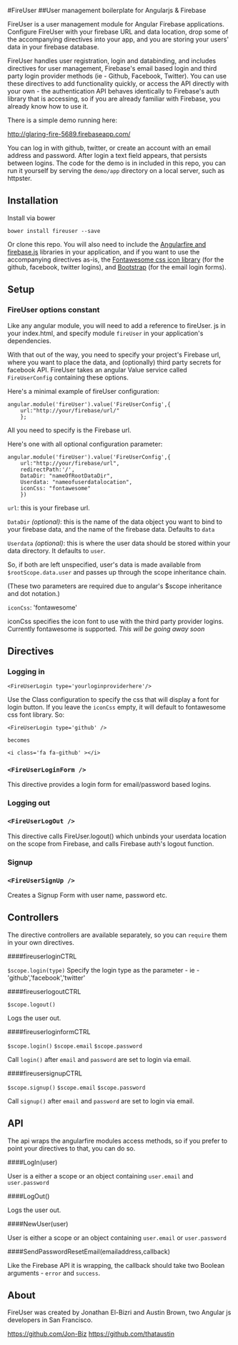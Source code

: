 #FireUser
##User management boilerplate for Angularjs & Firebase

FireUser is a user management module for Angular Firebase applications.  Configure FireUser with your firebase URL and data location, drop some of the accompanying directives into your app, and you are storing your users' data in your firebase database.

FireUser handles user registration, login and databinding, and includes directives for user management, Firebase's email based login and third party login provider methods (ie - Github, Facebook, Twitter). You can use these directives to add functionality quickly, or access the API directly with your own - the authentication API behaves identically to Firebase's auth library that is accessing, so if you are already familiar with Firebase, you already know how to use it.

There is a simple demo running here:

http://glaring-fire-5689.firebaseapp.com/

You can log in with github, twitter, or create an account with an email address and password. After login a text field appears, that persists between logins. The code for the demo is in included in this repo, you can run it yourself by serving the ````demo/app```` directory on a local server, such as httpster.

## Installation
Install via bower

	bower install fireuser --save

Or clone this repo. You will also need to include the [Angularfire and firebase.js](https://www.firebase.com/quickstart/angularjs.html) libraries in your application, and if you want to use the accompanying directives as-is, the [Fontawesome css icon library](http://fontawesome.io/) (for the github, facebook, twitter logins), and [Bootstrap](http://getbootstrap.com/) (for the email login forms).

## Setup

### FireUser options constant

Like any angular module, you will need to add a reference to fireUser.
js in your index.html, and specify module ````fireUser```` in your application's dependencies.

With that out of the way, you need to specify your project's Firebase url, where you want to place the data, and (optionally) third party secrets for facebook API. FireUser takes an angular Value service called ````FireUserConfig```` containing these options. 

Here's a minimal example of fireUser configuration:
  
	angular.module('fireUser').value('FireUserConfig',{
		url:"http://your/firebase/url/"
		};

All you need to specify is the Firebase url. 

Here's one with all optional configuration parameter:

	angular.module('fireUser').value('FireUserConfig',{
		url:"http://your/firebase/url",
		redirectPath:'/',
		DataDir: "nameOfRootDataDir",	
		Userdata: "nameofuserdatalocation",
		iconCss: "fontawesome"
		})


````url````: this is your firebase url. 

````DataDir```` *(optional)*: this is the name of the data object you want to bind to your firebase data, and the name of the firebase data. Defaults to ````data````

````Userdata```` *(optional)*: this is where the user data should be stored within your data directory. It defaults to ````user````. 

So, if both are left unspecified, user's data is made available from ````$rootScope.data.user```` and passes up through the scope inheritance chain.

(These two parameters are required due to angular's $scope inheritance and dot notation.)


````iconCss````: 'fontawesome'

iconCss specifies the icon font to use with the third party provider logins. Currently fontawesome is supported.
*This will be going away soon* 

## Directives

### Logging in

````<FireUserLogin type='yourloginproviderhere'/>```` 

Use the Class configuration to specify the css that will display a font for login button. If you leave the ````iconCss```` empty, it will default to fontawesome css font library. So:

	<FireUserLogin type='github' />

	becomes

	<i class='fa fa-github' ></i>

### ````<FireUserLoginForm />````

This directive provides a login form for email/password based logins. 

### Logging out

### `<FireUserLogOut />`

This directive calls FireUser.logout() which unbinds your userdata location on the scope from Firebase, and calls Firebase auth's logout function.

### Signup

### `<FireUserSignUp />`

Creates a Signup Form with user name, password etc.

## Controllers

The directive controllers are available separately, so you can ````require```` them in your own directives.

####fireuserloginCTRL

````$scope.login(type)````
Specify the login type as the parameter - ie - 'github','facebook','twitter'


####fireuserlogoutCTRL

````$scope.logout()````

Logs the user out.

####fireuserloginformCTRL

````$scope.login()````
````$scope.email````
````$scope.password````

Call ````login()```` after ````email```` and ````password```` are set to login via email.

####fireusersignupCTRL

````$scope.signup()````
````$scope.email````
````$scope.password````

Call ````signup()```` after ````email```` and ````password```` are set to login via email.

## API

The api wraps the angularfire modules access methods, so if you prefer to point your directives to that, you can do so.


####LogIn(user)

User is a either a scope or an object containing ````user.email```` and ````user.password````

####LogOut()

Logs the user out.

####NewUser(user)

User is either a scope or an object containing ````user.email```` or ````user.password````

####SendPasswordResetEmail(emailaddress,callback)

Like the Firebase API it is wrapping, the callback should take two Boolean arguments - ````error```` and ````success````.

## About

FireUser was created by Jonathan El-Bizri and Austin Brown, two Angular js developers in San Francisco.

https://github.com/Jon-Biz
https://github.com/thataustin

